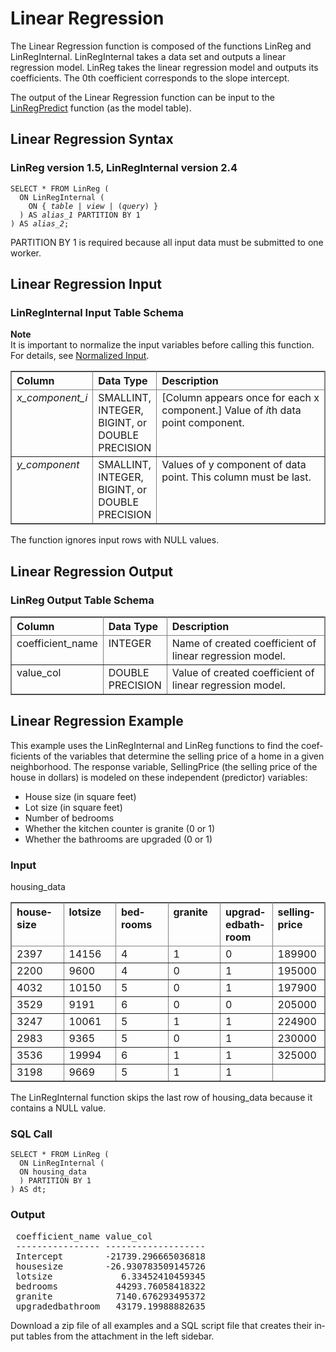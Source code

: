 <html><head></head><body><div class="nested0" aria-labelledby="ariaid-title1" topicindex="1" topicid="usr1507669357350" id="usr1507669357350"><h1 class="title topictitle1" id="ariaid-title1">Linear Regression</h1><div class="body conbody">
<p class="p">The Linear Regression function is composed of the functions LinReg and LinRegInternal. LinRegInternal takes a data set and outputs a linear regression model. LinReg takes the linear regression model and outputs its coefficients. The 0th coefficient corresponds to the slope intercept.</p>
<p class="p">The output of the Linear Regression function can be input to the <a href="lds1558531774578.md#vol1507670147308">LinRegPredict</a> function (as the model table).</p></div><div class="topic reference nested1" aria-labelledby="ariaid-title2" topicindex="2" topicid="lzg1507669513896" xml:lang="en-us" lang="en-us" id="lzg1507669513896">
<h2 class="title topictitle2" id="ariaid-title2">Linear Regression Syntax</h2><div class="body refbody"><div class="section" id="lzg1507669513896__section_N1000E_N1000C_N10001">
<h3 class="title sectiontitle">LinReg version 1.5, LinRegInternal version 2.4</h3><pre class="pre codeblock" xml:space="preserve"><code>SELECT * FROM LinReg (
  ON LinRegInternal (
    <span>ON { <var class="keyword varname">table</var> | <var class="keyword varname">view</var> | (<var class="keyword varname">query</var>) }</span>
  ) AS <var class="keyword varname">alias_1</var> PARTITION BY 1
) AS <var class="keyword varname">alias_2</var>;</code></pre>
<p class="p">PARTITION BY 1 is required because all input data must be submitted to one worker.</p></div></div></div><div class="topic reference nested1" aria-labelledby="ariaid-title3" topicindex="3" topicid="jmr1507669528089" xml:lang="en-us" lang="en-us" id="jmr1507669528089">
<h2 class="title topictitle2" id="ariaid-title3">Linear Regression Input</h2><div class="body refbody"><div class="section" id="jmr1507669528089__section_N1000E_N1000C_N10001">
<h3 class="title sectiontitle">LinRegInternal Input Table Schema</h3><div class="note note" id="jmr1507669528089__note_N10068_N10024_N10001"><span><b>Note</b></span><div class="notebody">It is important to normalize the input variables before calling this function. For details, see <a href="qnw1570800778984.md">Normalized Input</a>.</div></div><div class="tablenoborder"><table cellpadding="4" cellspacing="0" summary="" id="jmr1507669528089__table_N10014_N1000E_N1000C_N10001" class="table" frame="border" border="1" rules="all"><div class="caption"></div><colgroup span="1"><col style="width:17.24137931034483%" span="1"></col><col style="width:13.793103448275861%" span="1"></col><col style="width:68.96551724137932%" span="1"></col></colgroup><thead class="thead" style="text-align:left;"><tr class="row"><th class="entry nocellnorowborder" style="vertical-align:top;" id="d200195e119" rowspan="1" colspan="1">Column</th><th class="entry nocellnorowborder" style="vertical-align:top;" id="d200195e121" rowspan="1" colspan="1">Data Type</th><th class="entry cell-norowborder" style="vertical-align:top;" id="d200195e123" rowspan="1" colspan="1">Description</th></tr></thead><tbody class="tbody"><tr class="row"><td class="entry nocellnorowborder" style="vertical-align:top;" headers="d200195e119" rowspan="1" colspan="1"><var class="keyword varname">x_component_i</var></td><td class="entry nocellnorowborder" style="vertical-align:top;" headers="d200195e121" rowspan="1" colspan="1">SMALLINT, INTEGER, BIGINT, or DOUBLE PRECISION</td><td class="entry cell-norowborder" style="vertical-align:top;" headers="d200195e123" rowspan="1" colspan="1">[Column appears once for each x component.] Value of <var class="keyword varname">i</var>th data point component.</td></tr><tr class="row"><td class="entry row-nocellborder" style="vertical-align:top;" headers="d200195e119" rowspan="1" colspan="1"><var class="keyword varname">y_component</var></td><td class="entry row-nocellborder" style="vertical-align:top;" headers="d200195e121" rowspan="1" colspan="1">SMALLINT, INTEGER, BIGINT, or DOUBLE PRECISION</td><td class="entry cellrowborder" style="vertical-align:top;" headers="d200195e123" rowspan="1" colspan="1">Values of y component of data point. This column must be last.</td></tr></tbody></table></div>
<p class="p"><span>The function ignores input rows with NULL values.</span></p></div></div></div><div class="topic reference nested1" aria-labelledby="ariaid-title4" topicindex="4" topicid="yrs1507669547158" xml:lang="en-us" lang="en-us" id="yrs1507669547158">
<h2 class="title topictitle2" id="ariaid-title4">Linear Regression Output</h2><div class="body refbody"><div class="section" id="yrs1507669547158__section_f4v_f3w_xcb">
<h3 class="title sectiontitle">LinReg Output Table Schema</h3><div class="tablenoborder"><table cellpadding="4" cellspacing="0" summary="" id="yrs1507669547158__table_N1000E_N1000C_N10001" class="table" frame="border" border="1" rules="all"><div class="caption"></div><colgroup span="1"><col style="width:20%" span="1"></col><col style="width:13.333333333333334%" span="1"></col><col style="width:66.66666666666666%" span="1"></col></colgroup><thead class="thead" style="text-align:left;"><tr class="row"><th class="entry nocellnorowborder" style="vertical-align:top;" id="d200195e168" rowspan="1" colspan="1">Column</th><th class="entry nocellnorowborder" style="vertical-align:top;" id="d200195e170" rowspan="1" colspan="1">Data Type</th><th class="entry cell-norowborder" style="vertical-align:top;" id="d200195e172" rowspan="1" colspan="1">Description</th></tr></thead><tbody class="tbody"><tr class="row"><td class="entry nocellnorowborder" style="vertical-align:top;" headers="d200195e168" rowspan="1" colspan="1">coefficient_name</td><td class="entry nocellnorowborder" style="vertical-align:top;" headers="d200195e170" rowspan="1" colspan="1">INTEGER</td><td class="entry cell-norowborder" style="vertical-align:top;" headers="d200195e172" rowspan="1" colspan="1">Name of created coefficient of linear regression model.</td></tr><tr class="row"><td class="entry row-nocellborder" style="vertical-align:top;" headers="d200195e168" rowspan="1" colspan="1">value_col</td><td class="entry row-nocellborder" style="vertical-align:top;" headers="d200195e170" rowspan="1" colspan="1">DOUBLE PRECISION</td><td class="entry cellrowborder" style="vertical-align:top;" headers="d200195e172" rowspan="1" colspan="1">Value of created coefficient of linear regression model.</td></tr></tbody></table></div></div></div></div><div class="topic reference nested1" aria-labelledby="ariaid-title5" topicindex="5" topicid="dpf1507669699844" xml:lang="en-us" lang="en-us" id="dpf1507669699844">
<h2 class="title topictitle2" id="ariaid-title5">Linear Regression Example</h2><div class="body refbody"><div class="section" id="dpf1507669699844__section_N10011_N1000E_N10001">
<p class="p">This example uses the LinRegInternal and LinReg functions to find the coefficients of the variables that determine the selling price of a home in a given neighborhood. The response variable, SellingPrice (the selling price of the house in dollars) is modeled on these independent (predictor) variables:</p>
<ul class="ul">
<li class="li">House size (in square feet)</li>
<li class="li">Lot size (in square feet)</li>
<li class="li">Number of bedrooms</li>
<li class="li">Whether the kitchen counter is granite (0 or 1)</li>
<li class="li">Whether the bathrooms are upgraded (0 or 1)</li></ul></div><div class="section" id="dpf1507669699844__section_jsq_khj_4db">
<h3 class="title sectiontitle">Input</h3><div class="tablenoborder"><table cellpadding="4" cellspacing="0" summary="" id="dpf1507669699844__table_mcf_shj_4db" class="table" frame="border" border="1" rules="all"><div class="caption"><span>housing_data</span></div><colgroup span="1"><col style="width:16.666666666666664%" span="1"></col><col style="width:16.666666666666664%" span="1"></col><col style="width:16.666666666666664%" span="1"></col><col style="width:16.666666666666664%" span="1"></col><col style="width:16.666666666666664%" span="1"></col><col style="width:16.666666666666664%" span="1"></col></colgroup><thead class="thead" style="text-align:left;"><tr class="row"><th class="entry cellrowborder" style="vertical-align:top;" id="d200195e237" rowspan="1" colspan="1">housesize</th><th class="entry cellrowborder" style="vertical-align:top;" id="d200195e239" rowspan="1" colspan="1">lotsize</th><th class="entry cellrowborder" style="vertical-align:top;" id="d200195e241" rowspan="1" colspan="1">bedrooms</th><th class="entry cellrowborder" style="vertical-align:top;" id="d200195e243" rowspan="1" colspan="1">granite</th><th class="entry cellrowborder" style="vertical-align:top;" id="d200195e245" rowspan="1" colspan="1">upgradedbathroom</th><th class="entry cellrowborder" style="vertical-align:top;" id="d200195e247" rowspan="1" colspan="1">sellingprice</th></tr></thead><tbody class="tbody"><tr class="row"><td class="entry cellrowborder" style="vertical-align:top;" headers="d200195e237" rowspan="1" colspan="1">2397</td><td class="entry cellrowborder" style="vertical-align:top;" headers="d200195e239" rowspan="1" colspan="1">14156</td><td class="entry cellrowborder" style="vertical-align:top;" headers="d200195e241" rowspan="1" colspan="1">4</td><td class="entry cellrowborder" style="vertical-align:top;" headers="d200195e243" rowspan="1" colspan="1">1</td><td class="entry cellrowborder" style="vertical-align:top;" headers="d200195e245" rowspan="1" colspan="1">0</td><td class="entry cellrowborder" style="vertical-align:top;" headers="d200195e247" rowspan="1" colspan="1">189900</td></tr><tr class="row"><td class="entry cellrowborder" style="vertical-align:top;" headers="d200195e237" rowspan="1" colspan="1">2200</td><td class="entry cellrowborder" style="vertical-align:top;" headers="d200195e239" rowspan="1" colspan="1">9600</td><td class="entry cellrowborder" style="vertical-align:top;" headers="d200195e241" rowspan="1" colspan="1">4</td><td class="entry cellrowborder" style="vertical-align:top;" headers="d200195e243" rowspan="1" colspan="1">0</td><td class="entry cellrowborder" style="vertical-align:top;" headers="d200195e245" rowspan="1" colspan="1">1</td><td class="entry cellrowborder" style="vertical-align:top;" headers="d200195e247" rowspan="1" colspan="1">195000</td></tr><tr class="row"><td class="entry cellrowborder" style="vertical-align:top;" headers="d200195e237" rowspan="1" colspan="1">4032</td><td class="entry cellrowborder" style="vertical-align:top;" headers="d200195e239" rowspan="1" colspan="1">10150</td><td class="entry cellrowborder" style="vertical-align:top;" headers="d200195e241" rowspan="1" colspan="1">5</td><td class="entry cellrowborder" style="vertical-align:top;" headers="d200195e243" rowspan="1" colspan="1">0</td><td class="entry cellrowborder" style="vertical-align:top;" headers="d200195e245" rowspan="1" colspan="1">1</td><td class="entry cellrowborder" style="vertical-align:top;" headers="d200195e247" rowspan="1" colspan="1">197900</td></tr><tr class="row"><td class="entry cellrowborder" style="vertical-align:top;" headers="d200195e237" rowspan="1" colspan="1">3529</td><td class="entry cellrowborder" style="vertical-align:top;" headers="d200195e239" rowspan="1" colspan="1">9191</td><td class="entry cellrowborder" style="vertical-align:top;" headers="d200195e241" rowspan="1" colspan="1">6</td><td class="entry cellrowborder" style="vertical-align:top;" headers="d200195e243" rowspan="1" colspan="1">0</td><td class="entry cellrowborder" style="vertical-align:top;" headers="d200195e245" rowspan="1" colspan="1">0</td><td class="entry cellrowborder" style="vertical-align:top;" headers="d200195e247" rowspan="1" colspan="1">205000</td></tr><tr class="row"><td class="entry cellrowborder" style="vertical-align:top;" headers="d200195e237" rowspan="1" colspan="1">3247</td><td class="entry cellrowborder" style="vertical-align:top;" headers="d200195e239" rowspan="1" colspan="1">10061</td><td class="entry cellrowborder" style="vertical-align:top;" headers="d200195e241" rowspan="1" colspan="1">5</td><td class="entry cellrowborder" style="vertical-align:top;" headers="d200195e243" rowspan="1" colspan="1">1</td><td class="entry cellrowborder" style="vertical-align:top;" headers="d200195e245" rowspan="1" colspan="1">1</td><td class="entry cellrowborder" style="vertical-align:top;" headers="d200195e247" rowspan="1" colspan="1">224900</td></tr><tr class="row"><td class="entry cellrowborder" style="vertical-align:top;" headers="d200195e237" rowspan="1" colspan="1">2983</td><td class="entry cellrowborder" style="vertical-align:top;" headers="d200195e239" rowspan="1" colspan="1">9365</td><td class="entry cellrowborder" style="vertical-align:top;" headers="d200195e241" rowspan="1" colspan="1">5</td><td class="entry cellrowborder" style="vertical-align:top;" headers="d200195e243" rowspan="1" colspan="1">0</td><td class="entry cellrowborder" style="vertical-align:top;" headers="d200195e245" rowspan="1" colspan="1">1</td><td class="entry cellrowborder" style="vertical-align:top;" headers="d200195e247" rowspan="1" colspan="1">230000</td></tr><tr class="row"><td class="entry cellrowborder" style="vertical-align:top;" headers="d200195e237" rowspan="1" colspan="1">3536</td><td class="entry cellrowborder" style="vertical-align:top;" headers="d200195e239" rowspan="1" colspan="1">19994</td><td class="entry cellrowborder" style="vertical-align:top;" headers="d200195e241" rowspan="1" colspan="1">6</td><td class="entry cellrowborder" style="vertical-align:top;" headers="d200195e243" rowspan="1" colspan="1">1</td><td class="entry cellrowborder" style="vertical-align:top;" headers="d200195e245" rowspan="1" colspan="1">1</td><td class="entry cellrowborder" style="vertical-align:top;" headers="d200195e247" rowspan="1" colspan="1">325000</td></tr><tr class="row"><td class="entry cellrowborder" style="vertical-align:top;" headers="d200195e237" rowspan="1" colspan="1">3198</td><td class="entry cellrowborder" style="vertical-align:top;" headers="d200195e239" rowspan="1" colspan="1">9669</td><td class="entry cellrowborder" style="vertical-align:top;" headers="d200195e241" rowspan="1" colspan="1">5</td><td class="entry cellrowborder" style="vertical-align:top;" headers="d200195e243" rowspan="1" colspan="1">1</td><td class="entry cellrowborder" style="vertical-align:top;" headers="d200195e245" rowspan="1" colspan="1">1</td><td class="entry cellrowborder" style="vertical-align:top;" headers="d200195e247" rowspan="1" colspan="1"> </td></tr></tbody></table></div>
<p class="p">The LinRegInternal function skips the last row of housing_data because it contains a NULL value.</p></div><div class="section" id="dpf1507669699844__section_hr1_lhj_4db">
<h3 class="title sectiontitle">SQL Call</h3><pre class="pre codeblock" xml:space="preserve"><code>SELECT * FROM LinReg (
  ON LinRegInternal (
  ON housing_data
  ) PARTITION BY 1
) AS dt;</code></pre></div><div class="section" id="dpf1507669699844__section_b1n_lhj_4db">
<h3 class="title sectiontitle">Output</h3><pre class="pre screen" xml:space="preserve"> coefficient_name value_col           
 ---------------- ------------------- 
 Intercept        -21739.296665036818
 housesize        -26.930783509145726
 lotsize             6.33452410459345
 bedrooms           44293.76058418322
 granite            7140.676293495372
 upgradedbathroom   43179.19988882635</pre>
<p class="p">Download a zip file of all examples and a SQL script file that creates their input tables from the attachment in the left sidebar.</p></div></div></div></div></body></html>
